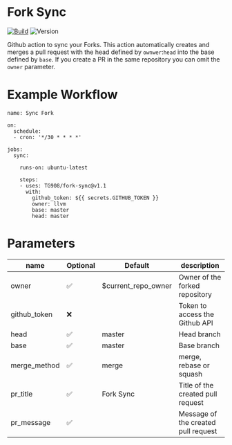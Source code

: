 # Fork Sync
[![Build](https://github.com/tg908/fork-sync/workflows/PR%20Checks/badge.svg)](https://github.com/tg908/fork-sync/actions?workflow=PR%20Checks)
![Version](https://img.shields.io/github/v/release/tg908/fork-sync?style=flat-square)

Github action to sync your Forks.
This action automatically creates and merges a pull request with the head defined by `ownwer`:`head` into the base defined by `base`. If you create a PR in the same repository you can omit the `owner` parameter. 

# Example Workflow

```
name: Sync Fork

on:
  schedule:
  - cron: '*/30 * * * *'

jobs:
  sync:

    runs-on: ubuntu-latest
    
    steps:
    - uses: TG908/fork-sync@v1.1
      with:
        github_token: ${{ secrets.GITHUB_TOKEN }}
        owner: llvm
        base: master
        head: master
```
# Parameters

|  name 	        |   Optional  |   Default              |   description	                       |
|---	            |---          |---                     |---	                                   |
|   owner	        | ✅          | $current_repo_owner    |   Owner of the forked repository	    |
|   github_token	| ❌          |                        |   Token  to access the Github API	    |
|   head          | ✅          | master                 |   Head branch	                        |
|   base          | ✅          | master                 |   Base branch	                        |
|   merge_method  | ✅          | merge                  |   merge, rebase or squash            	|
|   pr_title      | ✅          | Fork Sync              |   Title of the created pull request	  |
|   pr_message    | ✅    	     |                        |   Message of the created pull request	|
